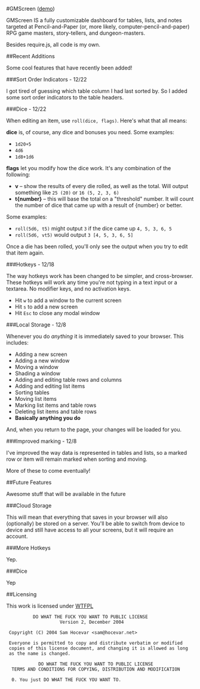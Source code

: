 #GMScreen ([demo](http://ryankinal.github.com/GMScreen/))

GMScreen IS a fully customizable dashboard for tables, lists, and notes targeted at Pencil-and-Paper (or, more likely, computer-pencil-and-paper) RPG game masters, story-tellers, and dungeon-masters.

Besides require.js, all code is my own.

##Recent Additions

Some cool features that have recently been added!

###Sort Order Indicators - 12/22

I got tired of guessing which table column I had last sorted by. So I added some sort order indicators to the table headers.

###Dice - 12/22

When editing an item, use `roll(dice, flags)`. Here's what that all means:

**dice** is, of course, any dice and bonuses you need. Some examples:

* `1d20+5`
* `4d6`
* `1d8+1d6`

**flags** let you modify how the dice work. It's any combination of the following:</p>

* **v** &ndash; show the results of every die rolled, as well as the total. Will output something like `25 (20)` or `16 (5, 2, 3, 6)`
* **t{number}** &ndash; this will base the total on a &quot;threshold&quot; number. It will count the number of dice that came up with a result of {number} or better.

Some examples:

* `roll(5d6, t5)` might output `3` if the dice came up `4, 5, 3, 6, 5`
* `roll(5d6, vt5)` would output `3 [4, 5, 3, 6, 5]`

Once a die has been rolled, you'll only see the output when you try to edit that item again.

###Hotkeys - 12/18

The way hotkeys work has been changed to be simpler, and cross-browser. These hotkeys will work any time you're not typing in a text input or a textarea. No modifier keys, and no activation keys.

* Hit `w` to add a window to the current screen
* Hit `s` to add a new screen
* Hit `Esc` to close any modal window

###Local Storage - 12/8

Whenever you do *anything* it is immediately saved to your browser. This includes:

* Adding a new screen
* Adding a new window
* Moving a window
* Shading a window
* Adding and editing table rows and columns
* Adding and editing list items
* Sorting tables
* Moving list items
* Marking list items and table rows
* Deleting list items and table rows
* **Basically anything you do**

And, when you return to the page, your changes will be loaded for you.

###Improved marking - 12/8

I've improved the way data is represented in tables and lists, so a marked row or item will remain marked when sorting and moving.

More of these to come eventually!

##Future Features

Awesome stuff that will be available in the future

###Cloud Storage

This will mean that everything that saves in your browser will also (optionally) be stored on a server. You'll be able to switch from device to device and still have access to all your screens, but it will require an account.

###More Hotkeys

Yep.

###Dice

Yep

##Licensing

This work is licensed under [WTFPL](http://sam.zoy.org/wtfpl/)

              DO WHAT THE FUCK YOU WANT TO PUBLIC LICENSE 
                        Version 2, December 2004 

     Copyright (C) 2004 Sam Hocevar <sam@hocevar.net> 

     Everyone is permitted to copy and distribute verbatim or modified 
     copies of this license document, and changing it is allowed as long 
     as the name is changed. 

                DO WHAT THE FUCK YOU WANT TO PUBLIC LICENSE 
      TERMS AND CONDITIONS FOR COPYING, DISTRIBUTION AND MODIFICATION 

      0. You just DO WHAT THE FUCK YOU WANT TO. 